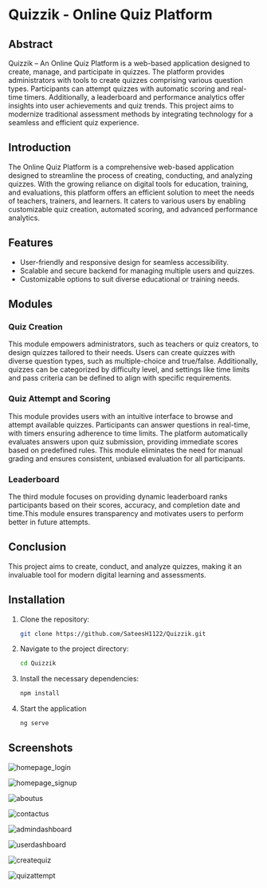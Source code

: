 # Quizzik - Online Quiz Platform

## Abstract
Quizzik – An Online Quiz Platform is a web-based application designed to create, manage, and participate in quizzes. The platform provides administrators with tools to create quizzes comprising various question types. Participants can attempt quizzes with automatic scoring and real-time timers. Additionally, a leaderboard and performance analytics offer insights into user achievements and quiz trends. This project aims to modernize traditional assessment methods by integrating technology for a seamless and efficient quiz experience.

## Introduction
The Online Quiz Platform is a comprehensive web-based application designed to streamline the process of creating, conducting, and analyzing quizzes. With the growing reliance on digital tools for education, training, and evaluations, this platform offers an efficient solution to meet the needs of teachers, trainers, and learners. It caters to various users by enabling customizable quiz creation, automated scoring, and advanced performance analytics.

## Features
- User-friendly and responsive design for seamless accessibility.
- Scalable and secure backend for managing multiple users and quizzes.
- Customizable options to suit diverse educational or training needs.

## Modules
### Quiz Creation
This module empowers administrators, such as teachers or quiz creators, to design quizzes tailored to their needs. Users can create quizzes with diverse question types, such as multiple-choice and true/false. Additionally, quizzes can be categorized by difficulty level, and settings like time limits and pass criteria can be defined to align with specific requirements.

### Quiz Attempt and Scoring
This module provides users with an intuitive interface to browse and attempt available quizzes. Participants can answer questions in real-time, with timers ensuring adherence to time limits. The platform automatically evaluates answers upon quiz submission, providing immediate scores based on predefined rules. This module eliminates the need for manual grading and ensures consistent, unbiased evaluation for all participants.

### Leaderboard
The third module focuses on providing dynamic leaderboard ranks participants based on their scores, accuracy, and completion date and time.This module ensures transparency and motivates users to perform better in future attempts.

## Conclusion
This project aims to create, conduct, and analyze quizzes, making it an invaluable tool for modern digital learning and assessments.

## Installation
1. Clone the repository:
   ```bash
   git clone https://github.com/SateesH1122/Quizzik.git
2. Navigate to the project directory:
   ```bash
   cd Quizzik
3. Install the necessary dependencies:
   ```bash
   npm install
4. Start the application
   ```bash
   ng serve
## Screenshots
![homepage_login](https://github.com/user-attachments/assets/0cd614e1-f2ca-45d2-ab27-e53df7d0ffcf)

![homepage_signup](https://github.com/user-attachments/assets/c042840b-f7a3-4fef-9742-3c17952b51c8)

![aboutus](https://github.com/user-attachments/assets/5ab84f27-7d4d-4e6f-ab85-257b65ee2712)

![contactus](https://github.com/user-attachments/assets/71c8a46d-be08-464e-9619-1fca9e94f684)

![admindashboard](https://github.com/user-attachments/assets/42069037-ba96-47a7-9421-873f9229c2ec)

![userdashboard](https://github.com/user-attachments/assets/0d16ff57-6e29-4e4c-be53-b6d12cfdb0b3)

![createquiz](https://github.com/user-attachments/assets/237f5446-27da-4131-85b6-f8152cbc4e6c)

![quizattempt](https://github.com/user-attachments/assets/72399906-f693-4ba2-9217-51f0951de812)
